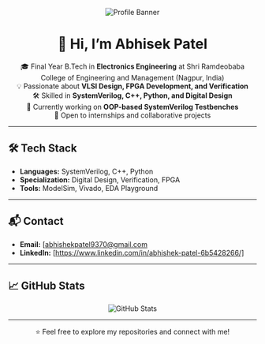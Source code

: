 <p align="center">
  <img src="https://via.placeholder.com/900x200.png?text=Welcome+to+My+GitHub+Profile" alt="Profile Banner" />
</p>

<h1 align="center">👋 Hi, I’m Abhisek Patel</h1>

<p align="center">
  🎓 Final Year B.Tech in <b>Electronics Engineering</b> at Shri Ramdeobaba College of Engineering and Management (Nagpur, India) <br>
  💡 Passionate about <b>VLSI Design, FPGA Development, and Verification</b> <br>
  🛠 Skilled in <b>SystemVerilog, C++, Python, and Digital Design</b> <br>
  🌱 Currently working on <b>OOP-based SystemVerilog Testbenches</b> <br>
  🚀 Open to internships and collaborative projects
</p>

---

## 🛠 Tech Stack
- **Languages:** SystemVerilog, C++, Python  
- **Specialization:** Digital Design, Verification, FPGA  
- **Tools:** ModelSim, Vivado, EDA Playground  

---

## 📬 Contact
- **Email:** [abhishekpatel9370@gmail.com 
- **LinkedIn:** [https://www.linkedin.com/in/abhishek-patel-6b5428266/]
  
---

## 📈 GitHub Stats
<p align="center">
  <img src="https://github-readme-stats.vercel.app/api?username=yourusername&show_icons=true&theme=radical" alt="GitHub Stats" />
</p>

---

<p align="center">⭐️ Feel free to explore my repositories and connect with me!</p>
